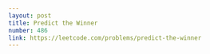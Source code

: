 ```yaml
---
layout: post
title: Predict the Winner
number: 486
link: https://leetcode.com/problems/predict-the-winner
---
```


